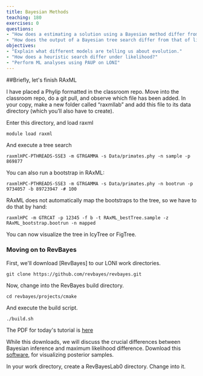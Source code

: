 ```yaml
---
title: Bayesian Methods
teaching: 180
exercises: 0
questions:
- "How does a estimating a solution using a Bayesian method differ from likelihood?"
- "How does the output of a Bayesian tree search differ from that of likelihood or parsimony?"
objectives:
- "Explain what different models are telling us about evolution."  
- "How does a heuristic search differ under likelihood?"
- "Perform ML analyses using PAUP on LONI" 
---
```


##Briefly, let's finish RAxML

I have placed a Phylip formatted in the classroom repo. Move into the classroom repo, do a git pull, and observe which file has been added. In your copy, make a new folder called “raxmllab” and add this file to its data directory (which you’ll also have to create).

Enter this directory, and load raxml

```
module load raxml
```
And execute a tree search

```
raxmlHPC-PTHREADS-SSE3 -m GTRGAMMA -s Data/primates.phy -n sample -p 869877
```

You can also run a bootstrap in RAxML:

```
raxmlHPC-PTHREADS-SSE3 -m GTRGAMMA -s Data/primates.phy -n bootrun -p 9734057 -­b 89723947 -# 100
```

RAxML does not automatically map the bootstraps to the tree, so we have to do that by hand:

```
raxmlHPC -m GTRCAT -p 12345 -f b -t RAxML_bestTree.sample -z RAxML_bootstrap.bootrun -n mapped
```

You can now visualize the tree in IcyTree or FigTree.

### Moving on to RevBayes


First, we'll download [RevBayes] to our LONI work directories. 

```UNIX
git clone https://github.com/revbayes/revbayes.git
```

Now, change into the RevBayes build directory.

```UNIX
cd revbayes/projects/cmake
```

And execute the build script.

```UNIX
./build.sh
```


The PDF for today's tutorial is [here](https://github.com/revbayes/revbayes_tutorial/blob/master/tutorial_TeX/RB_MCMC_Archery_Tutorial/RB_MCMC_Archery_Tutorial.pdf)

While this downloads, we will discuss the crucial differences between Bayesian inference and maximum likelihood difference. Download this [software](http://tree.bio.ed.ac.uk/software/tracer/), for visualizing posterior samples. 

In your work directory, create a RevBayesLab0 directory. Change into it.

